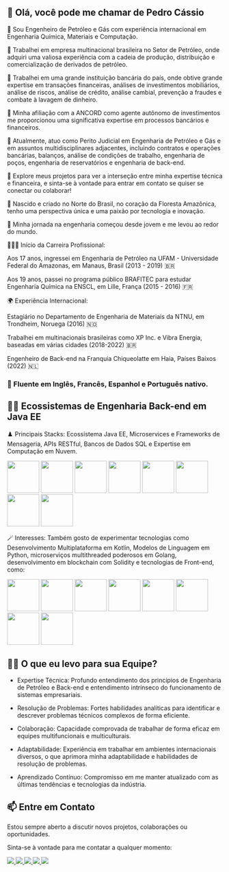 👋 Olá, você pode me chamar de Pedro Cássio
-
🌱 Sou Engenheiro de Petróleo e Gás com experiência internacional em Engenharia Química, Materiais e Computação.

🌱 Trabalhei em empresa multinacional brasileira no Setor de Petróleo, onde adquiri uma valiosa experiência com a cadeia de produção, distribuição e comercialização de derivados de petróleo.

🌱 Trabalhei em uma grande instituição bancária do país, onde obtive grande expertise em transações financeiras, análises de investimentos mobiliários, análise de riscos, análise de crédito, análise cambial, prevenção a fraudes e combate à lavagem de dinheiro.

🌱 Minha afiliação com a ANCORD como agente autônomo de investimentos me proporcionou uma significativa expertise em processos bancários e financeiros.

🌱 Atualmente, atuo como Perito Judicial em Engenharia de Petróleo e Gás e em assuntos multidisciplinares adjacentes, incluindo contratos e operações bancárias, balanços, análise de condições de trabalho, engenharia de poços, engenharia de reservatórios e engenharia de back-end.

🌱 Explore meus projetos para ver a interseção entre minha expertise técnica e financeira, e sinta-se à vontade para entrar em contato se quiser se conectar ou colaborar!

🌱 Nascido e criado no Norte do Brasil, no coração da Floresta Amazônica, tenho uma perspectiva única e uma paixão por tecnologia e inovação.

🌱 Minha jornada na engenharia começou desde jovem e me levou ao redor do mundo.

👨🏾‍🎓 Início da Carreira Profissional:

Aos 17 anos, ingressei em Engenharia de Petróleo na UFAM - Universidade Federal do Amazonas, em Manaus, Brasil (2013 - 2019) 🇧🇷

Aos 19 anos, passei no programa público BRAFITEC para estudar Engenharia Química na ENSCL, em Lille, França (2015 - 2016) 🇫🇷

🌍 Experiência Internacional:

Estagiário no Departamento de Engenharia de Materiais da NTNU, em Trondheim, Noruega (2016) 🇳🇴

Trabalhei em multinacionais brasileiras como XP Inc. e Vibra Energia, baseadas em várias cidades (2018-2022) 🇧🇷

Engenheiro de Back-end na Franquia Chiqueolatte em Haia, Países Baixos (2022) 🇳🇱

<h3>💫 Fluente em Inglês, Francês, Espanhol e Português nativo.</h3>

🫶🏿 Ecossistemas de Engenharia Back-end em Java EE
-
♟️ Principais Stacks: Ecossistema Java EE, Microservices e Frameworks de Mensageria, APIs RESTful, Bancos de Dados SQL e Expertise em Computação em Nuvem.

<div display= "inline" >
<img width='75' height='75' src="https://cdn.jsdelivr.net/gh/devicons/devicon@latest/icons/java/java-original-wordmark.svg" />   
<img width='75' height='75' src="https://cdn.jsdelivr.net/gh/devicons/devicon@latest/icons/spring/spring-original-wordmark.svg" />   
<img width='75' height='75' src="https://cdn.jsdelivr.net/gh/devicons/devicon@latest/icons/quarkus/quarkus-original.svg" />
<img width='75' height='75' src="https://cdn.jsdelivr.net/gh/devicons/devicon@latest/icons/hibernate/hibernate-original-wordmark.svg" />
<img width='75' height='75' src="https://cdn.jsdelivr.net/gh/devicons/devicon@latest/icons/apachekafka/apachekafka-original-wordmark.svg" />
<img width='75' height='75' src="https://cdn.jsdelivr.net/gh/devicons/devicon@latest/icons/postgresql/postgresql-original-wordmark.svg" />
<img width='75' height='75' src="https://cdn.jsdelivr.net/gh/devicons/devicon@latest/icons/amazonwebservices/amazonwebservices-original-wordmark.svg" />
<img width='75' height='75' src="https://cdn.jsdelivr.net/gh/devicons/devicon@latest/icons/googlecloud/googlecloud-original-wordmark.svg" />
</div>



🪄 Interesses: Também gosto de experimentar tecnologias como Desenvolvimento Multiplataforma em Kotlin, Modelos de Linguagem em Python, microserviços multithreaded poderosos em Golang, desenvolvimento em blockchain com Solidity e tecnologias de Front-end, como:

<div display="inline">
<img width='75' height='75' src="https://cdn.jsdelivr.net/gh/devicons/devicon@latest/icons/kotlin/kotlin-original-wordmark.svg" />
<img width='75' height='75' src="https://cdn.jsdelivr.net/gh/devicons/devicon@latest/icons/python/python-original-wordmark.svg" />
<img width='75' height='75' src="https://cdn.jsdelivr.net/gh/devicons/devicon@latest/icons/go/go-original-wordmark.svg" />
<img width='75' height='75' src="https://cdn.jsdelivr.net/gh/devicons/devicon@latest/icons/solidity/solidity-original.svg" />
<img width='75' height='75' src="https://cdn.jsdelivr.net/gh/devicons/devicon@latest/icons/javascript/javascript-original.svg" />      
<img width='75' height='75' src="https://cdn.jsdelivr.net/gh/devicons/devicon@latest/icons/typescript/typescript-original.svg" />
<img width='75' height='75' src="https://cdn.jsdelivr.net/gh/devicons/devicon@latest/icons/react/react-original-wordmark.svg" />
<img width='75' height='75' src="https://cdn.jsdelivr.net/gh/devicons/devicon@latest/icons/angular/angular-original.svg" />

</div>       



🥷🏼 O que eu levo para sua Equipe?
-

- Expertise Técnica: Profundo entendimento dos princípios de Engenharia de Petróleo e Back-end e entendimento intrínseco do funcionamento de sistemas empresariais.

- Resolução de Problemas: Fortes habilidades analíticas para identificar e descrever problemas técnicos complexos de forma eficiente.

- Colaboração: Capacidade comprovada de trabalhar de forma eficaz em equipes multifuncionais e multiculturais.

- Adaptabilidade: Experiência em trabalhar em ambientes internacionais diversos, o que aprimora minha adaptabilidade e habilidades de resolução de problemas.

- Aprendizado Contínuo: Compromisso em me manter atualizado com as últimas tendências e tecnologias da indústria.

📫 Entre em Contato
-
Estou sempre aberto a discutir novos projetos, colaborações ou oportunidades.

Sinta-se à vontade para me contatar a qualquer momento:

<div display="inline">
<a href="https://www.linkedin.com/in/pedrocassioamorim/">
<img src="https://img.shields.io/badge/linkedin-%230077B5.svg?style=for-the-badge&logo=linkedin&logoColor=white" />
</a>

<a href="https://www.instagram.com/pedrocasssio/">
<img src="https://img.shields.io/badge/Instagram-%23E4405F.svg?style=for-the-badge&logo=Instagram&logoColor=white" />
</a>

<a href="https://wa.me/5591992331623">
<img src="https://img.shields.io/badge/WhatsApp-25D366?style=for-the-badge&logo=whatsapp&logoColor=white" />
</a>


<a href="mailto:amorimpedrocassio@gmail.com">
<img src="https://img.shields.io/badge/Gmail-D14836?style=for-the-badge&logo=gmail&logoColor=white" />
</a>

<a href="mailto:amorimpedrocassio@hotmail.com">
<img src="https://img.shields.io/badge/Microsoft_Outlook-0078D4?style=for-the-badge&logo=microsoft-outlook&logoColor=white" />
</a>


</div>
